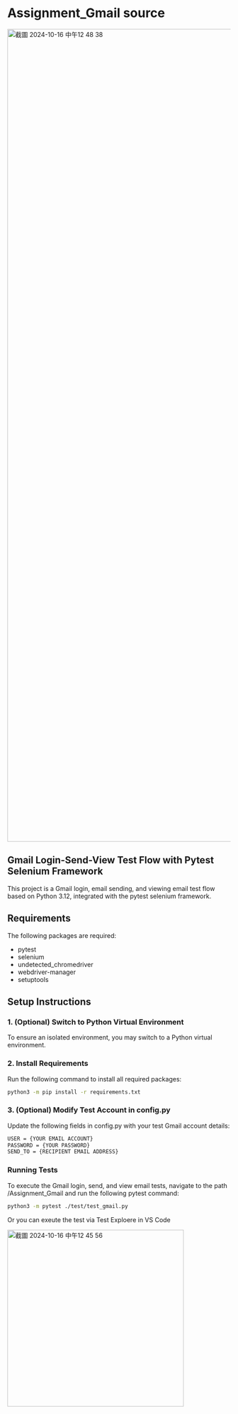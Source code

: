 # Assignment_Gmail source 


<img width="1830" alt="截圖 2024-10-16 中午12 48 38" src="https://github.com/user-attachments/assets/05ccdbc0-b7da-4d70-a62b-60c7a4e8b0d6">

## Gmail Login-Send-View Test Flow with Pytest Selenium Framework

This project is a Gmail login, email sending, and viewing email test flow based on Python 3.12, integrated with the pytest selenium framework.

## Requirements

The following packages are required:

- pytest
- selenium
- undetected_chromedriver
- webdriver-manager
- setuptools

## Setup Instructions

### 1. (Optional) Switch to Python Virtual Environment

To ensure an isolated environment, you may switch to a Python virtual environment.

### 2. Install Requirements

Run the following command to install all required packages:

```bash
python3 -m pip install -r requirements.txt
```

### 3. (Optional) Modify Test Account in config.py

Update the following fields in config.py with your test Gmail account details:

```bash
USER = {YOUR EMAIL ACCOUNT}
PASSWORD = {YOUR PASSWORD}
SEND_TO = {RECIPIENT EMAIL ADDRESS}
```

### Running Tests
To execute the Gmail login, send, and view email tests, navigate to the path /Assignment_Gmail and run the following pytest command:

```bash
python3 -m pytest ./test/test_gmail.py
```

Or you can exeute the test via Test Exploere in VS Code

<img width="398" alt="截圖 2024-10-16 中午12 45 56" src="https://github.com/user-attachments/assets/9ccaedbc-83d3-4e82-847c-cd3a2ccbcc54">

